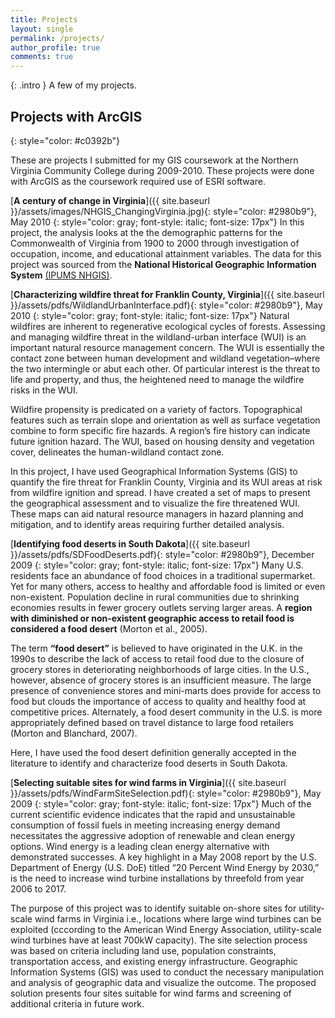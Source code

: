 ```yaml
---
title: Projects
layout: single
permalink: /projects/
author_profile: true
comments: true
---
```


{: .intro }
A few of my projects.

## Projects with ArcGIS
{: style="color: #c0392b"}

These are projects I submitted for my GIS coursework at the Northern Virginia Community College during 2009-2010. These projects were done with ArcGIS as the coursework required use of ESRI software.

[**A century of change in Virginia**]({{ site.baseurl }}/assets/images/NHGIS_ChangingVirginia.jpg){: style="color: #2980b9"},
May 2010
{: style="color: gray; font-style: italic; font-size: 17px"}
In this project, the analysis looks at the the demographic patterns for the Commonwealth of Virginia from 1900 to 2000 through investigation of occupation, income, and educational attainment variables. The data for this project was sourced from the **National Historical Geographic Information System** [(IPUMS NHGIS)](http://www.nhgis.org/).

[**Characterizing wildfire threat for Franklin County, Virginia**]({{ site.baseurl }}/assets/pdfs/WildlandUrbanInterface.pdf){: style="color: #2980b9"},
May 2010
{: style="color: gray; font-style: italic; font-size: 17px"}
Natural wildfires are inherent to regenerative ecological cycles of forests. Assessing and managing wildfire threat in the wildland-urban interface (WUI) is an important natural resource management concern. The WUI is essentially the contact zone between human development and wildland vegetation–where the two intermingle or abut each other. Of particular interest is the threat to life and property, and thus, the heightened need to manage the wildfire risks in the WUI.

Wildfire propensity is predicated on a variety of factors. Topographical features such as terrain slope and orientation as well as surface vegetation combine to form specific fire hazards. A region’s fire history can indicate future ignition hazard. The WUI, based on housing density and vegetation cover, delineates the human-wildland contact zone.

In this project, I have used Geographical Information Systems (GIS) to quantify the fire threat for Franklin County, Virginia and its WUI areas at risk from wildfire ignition and spread. I have created a set of maps to present the geographical assessment and to visualize the fire threatened WUI. These maps can aid natural resource managers in hazard planning and mitigation, and to identify areas requiring further detailed analysis.

[**Identifying food deserts in South Dakota**]({{ site.baseurl }}/assets/pdfs/SDFoodDeserts.pdf){: style="color: #2980b9"},
December 2009
{: style="color: gray; font-style: italic; font-size: 17px"}
Many U.S. residents face an abundance of food choices in a traditional supermarket. Yet for many others, access to healthy and affordable food is limited or even non-existent. Population decline in rural communities due to shrinking economies results in fewer grocery outlets serving larger areas. A **region with diminished or non-existent geographic access to retail food is considered a food desert** (Morton et al., 2005).

The term **“food desert”** is believed to have originated in the U.K. in the 1990s to describe the lack of access to retail food due to the closure of grocery stores in deteriorating neighborhoods of large cities. In the U.S., however, absence of grocery stores is an insufficient measure. The large presence of convenience stores and mini-marts does provide for access to food but clouds the importance of access to quality and healthy food at competitive prices. Alternately, a food desert community in the U.S. is more appropriately defined based on travel distance to large food retailers (Morton and Blanchard, 2007).

Here, I have used the food desert definition generally accepted in the literature to identify and characterize food deserts in South Dakota. 

[**Selecting suitable sites for wind farms in Virginia**]({{ site.baseurl }}/assets/pdfs/WindFarmSiteSelection.pdf){: style="color: #2980b9"},
May 2009
{: style="color: gray; font-style: italic; font-size: 17px"}
Much of the current scientific evidence indicates that the rapid and unsustainable consumption of fossil fuels in meeting increasing energy demand necessitates the aggressive adoption of renewable and clean energy options. Wind energy is a leading clean energy alternative with demonstrated successes. A key highlight in a May 2008 report by the U.S. Department of Energy (U.S. DoE) titled “20 Percent Wind Energy by 2030,” is the need to increase wind turbine installations by threefold from year 2006 to 2017.

The purpose of this project was to identify suitable on-shore sites for utility-scale wind farms in Virginia i.e., locations where large wind turbines can be exploited (cccording to the American Wind Energy Association, utility-scale wind turbines have at least 700kW capacity).  The site selection process was based on criteria including land use, population constraints, transportation access, and existing energy infrastructure. Geographic Information Systems (GIS) was used to conduct the necessary manipulation and analysis of geographic data and visualize the outcome. The proposed solution presents four sites suitable for wind farms and screening of additional criteria in future work.